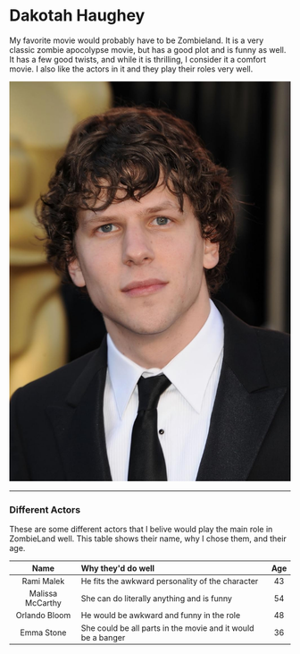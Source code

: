 # Dakotah Haughey

My favorite movie would probably have to be Zombieland. It is a very classic zombie apocolypse movie, but has a good plot and is funny as well. It has a few good twists, and while it is thrilling, I consider it a comfort movie. I also like the actors in it and they play their roles very well.

![Jesse Eisenberg](main_actor.jpg)

---
### Different Actors

These are some different actors that I belive would play the main role in ZombieLand well. This table shows their name, why I chose them, and their age.

| Name | Why they'd do well | Age |
| :----------------: | :---------------------------- | :---: |
| Rami Malek | He fits the awkward personality of the character | 43 |
| Malissa McCarthy | She can do literally anything and is funny | 54 |
| Orlando Bloom | He would be awkward and funny in the role | 48 |
| Emma Stone | She could be all parts in the movie and it would be a banger | 36 |


